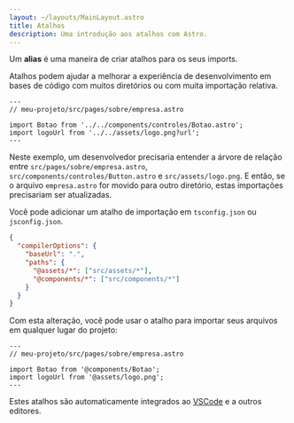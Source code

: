 ```yaml
---
layout: ~/layouts/MainLayout.astro
title: Atalhos
description: Uma introdução aos atalhos com Astro.
---
```


Um **alias** é uma maneira de criar atalhos para os seus imports.

Atalhos podem ajudar a melhorar a experiência de desenvolvimento em bases de código com muitos diretórios ou com muita importação relativa.

```astro
---
// meu-projeto/src/pages/sobre/empresa.astro

import Botao from '../../components/controles/Botao.astro';
import logoUrl from '../../assets/logo.png?url';
---
```

Neste exemplo, um desenvolvedor precisaria entender a árvore de relação entre `src/pages/sobre/empresa.astro`, `src/components/controles/Button.astro` e `src/assets/logo.png`. E então, se o arquivo `empresa.astro` for movido para outro diretório, estas importações precisariam ser atualizadas.

Você pode adicionar um atalho de importação em `tsconfig.json` ou `jsconfig.json`.

```json
{
  "compilerOptions": {
    "baseUrl": ".",
    "paths": {
      "@assets/*": ["src/assets/*"],
      "@components/*": ["src/components/*"]
    }
  }
}
```

Com esta alteração, você pode usar o atalho para importar seus arquivos em qualquer lugar do projeto:

```astro
---
// meu-projeto/src/pages/sobre/empresa.astro

import Botao from '@components/Botao';
import logoUrl from '@assets/logo.png';
---
```

Estes atalhos são automaticamente integrados ao [VSCode](https://code.visualstudio.com/docs/languages/jsconfig) e a outros editores.
